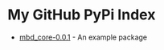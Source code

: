 # My GitHub PyPi Index

- [mbd_core-0.0.1](https://github.com/ZKAI-Network/mbd-core.git@v0.0.1) - An example package
